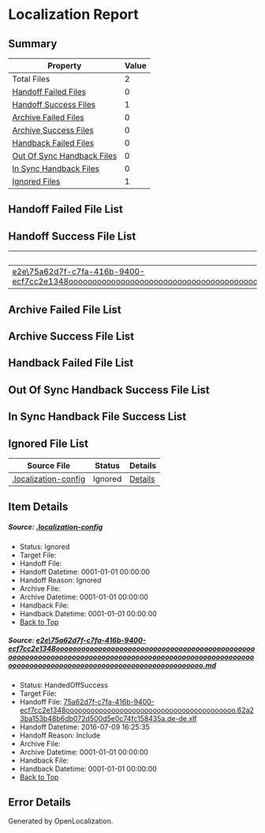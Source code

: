 # <a name='report-top'></a> Localization Report

## Summary
 Property | Value 
 -------- | ----- 
 Total Files | 2
[ Handoff Failed Files ](#handoff-failed-list)| 0
[ Handoff Success Files ](#handoff-success-list)| 1
[ Archive Failed Files ](#archive-failed-list)| 0
[ Archive Success Files ](#archive-success-list)| 0
[ Handback Failed Files ](#handback-failed-list)| 0
[ Out Of Sync Handback Files ](#outofsync-handback-success-list)| 0
[ In Sync Handback Files ](#insync-handback-success-list)| 0
[ Ignored Files ](#ignored-list)| 1

## <a name='handoff-failed-list'></a> Handoff Failed File List

## <a name='handoff-success-list'></a> Handoff Success File List
 Source File | Status | Details 
 ----------- | ------ | ------- 
 [e2e\75a62d7f-c7fa-416b-9400-ecf7cc2e1348ooooooooooooooooooooooooooooooooooooooooooooooooooooooooooooooooooooooooooooooooooooooooooooooooooooooooooooooooooooooooooooooooooooooooooooooooooooooo.md](https://github.com/OpenLocalizationTestOrg/oltest/blob/0d5b4dad80f4cfcc48e0c0d22aba3c1c43a44c8f/e2e/75a62d7f-c7fa-416b-9400-ecf7cc2e1348ooooooooooooooooooooooooooooooooooooooooooooooooooooooooooooooooooooooooooooooooooooooooooooooooooooooooooooooooooooooooooooooooooooooooooooooooooooooo.md) | HandedOffSuccess | [Details](#7f00301996a8cd9f69f2fb6b5e7cfd34e315c9141)

## <a name='archive-failed-list'></a> Archive Failed File List

## <a name='archive-success-list'></a> Archive Success File List

## <a name='handback-failed-list'></a> Handback Failed File List

## <a name='outofsync-handback-success-list'></a> Out Of Sync Handback Success File List

## <a name='insync-handback-success-list'></a> In Sync Handback File Success List

## <a name='ignored-list'></a> Ignored File List
 Source File | Status | Details 
 ----------- | ------ | ------- 
 [.localization-config](https://github.com/OpenLocalizationTestOrg/oltest/blob/0d5b4dad80f4cfcc48e0c0d22aba3c1c43a44c8f/.localization-config) | Ignored | [Details](#3d4f252ac210baf56311d7e97dcc2db10974dbd20)

## Item Details
##### <a name='3d4f252ac210baf56311d7e97dcc2db10974dbd20'></a> Source: [.localization-config](https://github.com/OpenLocalizationTestOrg/oltest/blob/0d5b4dad80f4cfcc48e0c0d22aba3c1c43a44c8f/.localization-config)
* Status: Ignored
* Target File: 
* Handoff File: 
* Handoff Datetime: 0001-01-01 00:00:00
* Handoff Reason: Ignored
* Archive File: 
* Archive Datetime: 0001-01-01 00:00:00
* Handback File: 
* Handback Datetime: 0001-01-01 00:00:00
* [Back to Top](#report-top)

##### <a name='7f00301996a8cd9f69f2fb6b5e7cfd34e315c9141'></a> Source: [e2e\75a62d7f-c7fa-416b-9400-ecf7cc2e1348ooooooooooooooooooooooooooooooooooooooooooooooooooooooooooooooooooooooooooooooooooooooooooooooooooooooooooooooooooooooooooooooooooooooooooooooooooooooo.md](https://github.com/OpenLocalizationTestOrg/oltest/blob/0d5b4dad80f4cfcc48e0c0d22aba3c1c43a44c8f/e2e/75a62d7f-c7fa-416b-9400-ecf7cc2e1348ooooooooooooooooooooooooooooooooooooooooooooooooooooooooooooooooooooooooooooooooooooooooooooooooooooooooooooooooooooooooooooooooooooooooooooooooooooooo.md)
* Status: HandedOffSuccess
* Target File: 
* Handoff File: [75a62d7f-c7fa-416b-9400-ecf7cc2e1348ooooooooooooooooooooooooooooooooooooooooo.62a23ba153b48b6db072d500d5e0c74fc158435a.de-de.xlf](https://github.com/OpenLocalizationTestOrg/olhandoff-e2e/blob/54318e5f457594e29f3da72033ce86a97b89298e/ol-handoff/OpenLocalizationTestOrg/oltest-dede-fly/ci/ht/75a62d7f-c7fa-416b-9400-ecf7cc2e1348ooooooooooooooooooooooooooooooooooooooooo.62a23ba153b48b6db072d500d5e0c74fc158435a.de-de.xlf)
* Handoff Datetime: 2016-07-09 16:25:35
* Handoff Reason: Include
* Archive File: 
* Archive Datetime: 0001-01-01 00:00:00
* Handback File: 
* Handback Datetime: 0001-01-01 00:00:00
* [Back to Top](#report-top)


## Error Details

Generated by OpenLocalization.
